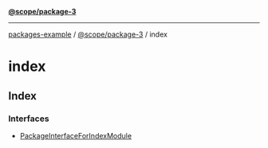 [**@scope/package-3**](index.md)

***

[packages-example](../../packages.md) / [@scope/package-3](index.md) / index

# index

## Index

### Interfaces

- [PackageInterfaceForIndexModule](interfaces/PackageInterfaceForIndexModule.md)
